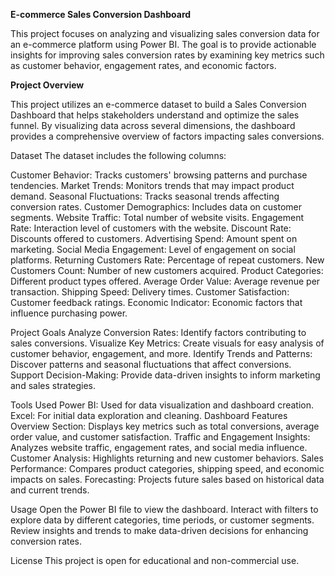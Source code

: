 **E-commerce Sales Conversion Dashboard**

This project focuses on analyzing and visualizing sales conversion data for an e-commerce platform using Power BI. The goal is to provide actionable insights for improving sales conversion rates by examining key metrics such as customer behavior, engagement rates, and economic factors.


**Project Overview**

This project utilizes an e-commerce dataset to build a Sales Conversion Dashboard that helps stakeholders understand and optimize the sales funnel. By visualizing data across several dimensions, the dashboard provides a comprehensive overview of factors impacting sales conversions.


Dataset
The dataset includes the following columns:

Customer Behavior: Tracks customers' browsing patterns and purchase tendencies.
Market Trends: Monitors trends that may impact product demand.
Seasonal Fluctuations: Tracks seasonal trends affecting conversion rates.
Customer Demographics: Includes data on customer segments.
Website Traffic: Total number of website visits.
Engagement Rate: Interaction level of customers with the website.
Discount Rate: Discounts offered to customers.
Advertising Spend: Amount spent on marketing.
Social Media Engagement: Level of engagement on social platforms.
Returning Customers Rate: Percentage of repeat customers.
New Customers Count: Number of new customers acquired.
Product Categories: Different product types offered.
Average Order Value: Average revenue per transaction.
Shipping Speed: Delivery times.
Customer Satisfaction: Customer feedback ratings.
Economic Indicator: Economic factors that influence purchasing power.


Project Goals
Analyze Conversion Rates: Identify factors contributing to sales conversions.
Visualize Key Metrics: Create visuals for easy analysis of customer behavior, engagement, and more.
Identify Trends and Patterns: Discover patterns and seasonal fluctuations that affect conversions.
Support Decision-Making: Provide data-driven insights to inform marketing and sales strategies.


Tools Used
Power BI: Used for data visualization and dashboard creation.
Excel: For initial data exploration and cleaning.
Dashboard Features
Overview Section: Displays key metrics such as total conversions, average order value, and customer satisfaction.
Traffic and Engagement Insights: Analyzes website traffic, engagement rates, and social media influence.
Customer Analysis: Highlights returning and new customer behaviors.
Sales Performance: Compares product categories, shipping speed, and economic impacts on sales.
Forecasting: Projects future sales based on historical data and current trends.


Usage
Open the Power BI file to view the dashboard.
Interact with filters to explore data by different categories, time periods, or customer segments.
Review insights and trends to make data-driven decisions for enhancing conversion rates.


License
This project is open for educational and non-commercial use.




